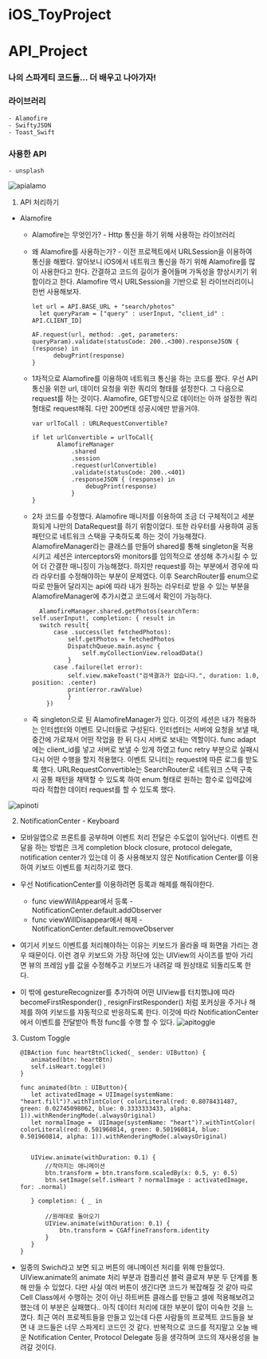 # iOS_ToyProject
# API_Project

### 나의 스파게티 코드들... 더 배우고 나아가자!

### 라이브러리 
    - Alamofire
    - SwiftyJSON
    - Toast_Swift
### 사용한 API
    - unsplash

![apialamo](https://user-images.githubusercontent.com/70695311/107909781-536a7880-6f9c-11eb-9e14-956ef5c2457e.gif)

1.  API 처리하기

* Alamofire
    - Alamofire는 무엇인가? 
            - Http 통신을 하기 위해 사용하는 라이브러리
    - 왜 Alamofire를 사용하는가?
            - 이전 프로젝트에서 URLSession을 이용하여 통신을 해봤다. 알아보니 iOS에서 네트워크 통신을 하기 위해 Alamofire를 많이 사용한다고 한다. 간결하고 코드의 길이가 줄어들며 가독성을 향상시키기 위함이라고 한다. Alamofire 역시 URLSession을 기반으로 된 라이브러리이니 한번 사용해보자. 
    
          let url = API.BASE_URL + "search/photos"
            let queryParam = ["query" : userInput, "client_id" : API.CLIENT_ID]

          AF.request(url, method: .get, parameters: queryParam).validate(statusCode: 200..<300).responseJSON { (response) in
                debugPrint(response)
          }
   
   - 1차적으로 Alamofire를 이용하여 네트워크 통신을 하는 코드를 짰다. 우선 API 통신을 위한 url, 데이터 요청을 위한 쿼리의 형태를 설정한다. 그 다음으로 request를 하는 것이다. Alamofire, GET방식으로 데이터는 아까 설정한 쿼리 형태로 request해줘. 다만 200번대 성공시에만 받을거야. 
       
         var urlToCall : URLRequestConvertible?
           
         if let urlConvertible = urlToCall{
                AlamofireManager
                    .shared
                    .session
                    .request(urlConvertible)
                    .validate(statusCode: 200..<401)
                    .responseJSON { (response) in
                        debugPrint(response)
                    }
         }
    
    - 2차 코드를 수정했다.  Alamofire 매니저를 이용하여 조금 더 구체적이고 세분화되게 나만의 DataRequest를 하기 위함이었다. 또한 라우터를 사용하여 공동 패턴으로 네트워크 스택을 구축하도록 하는 것이 가능해졌다. AlamofireManager라는 클래스를 만들어 shared를 통해 singleton을 적용시키고 세션은 interceptors와 monitors를 임의적으로 생성해 추가시킬 수 있어 더 간결한 매니징이 가능해졌다. 하지만 request를 하는 부분에서 경우에 따라 라우터를 수정해야하는 부분이 문제였다. 이후 SearchRouter를 enum으로 따로 만들어 달라지는 api에 따라 내가 원하는 라우터로 받을 수 있는 부분을 AlamofireManager에 추가시켰고 코드에서 확인이 가능하다. 
    
            AlamofireManager.shared.getPhotos(searchTerm: self.userInput!, completion: { result in
            switch result{
                case .success(let fetchedPhotos):
                    self.getPhotos = fetchedPhotos
                    DispatchQueue.main.async {
                        self.myCollectionView.reloadData()
                    }
                case .failure(let error):
                    self.view.makeToast("검색결과가 없습니다.", duration: 1.0, position: .center)
                    print(error.rawValue)
                    }
              })
    
    -  즉 singleton으로 된 AlamofireManager가 있다. 이것의 세션은 내가 적용하는 인터셉터와 이벤트 모니터들로 구성된다. 인터셉터는 서버에 요청을 보낼 때, 중간에 가로채서 어떤 작업을 한 뒤 다시 서버로 보내는 역할이다. func adapt에는 client_id를 넣고 서버로 보낼 수 있게 하였고 func retry 부분으로 실패시 다시 어떤 수행을 할지 적용했다. 이벤트 모니터는 request에 따른 로그를 받도록 했다. URLRequestConvertible는 SearchRouter로 네트워크 스택 구축 시 공통 패턴을 채택할 수 있도록 하여 enum 형태로 원하는 함수로 입력값에 따라 적합한 데이터 request를 할 수 있도록 했다. 

![apinoti](https://user-images.githubusercontent.com/70695311/107909768-4f3e5b00-6f9c-11eb-9029-52363d1a71b3.gif)


2. NotificationCenter - Keyboard

* 모바일앱으로 프론트를 공부하며 이벤트 처리 전달은 수도없이 일어난다. 이벤트 전달을 하는 방법은 크게 completion block closure, protocol delegate, notification center가 있는데 이 중 사용해보지 않은 Notification Center를 이용하여 키보드 이벤트를 처리하기로 했다.

- 우선 NotificationCenter를 이용하려면 등록과 해제를 해줘야한다.
    - func viewWillAppear에서 등록 -  NotificationCenter.default.addObserver
    - func viewWillDisappear에서 해제 -  NotificationCenter.default.removeObserver
    
- 여기서 키보드 이벤트를 처리해야하는 이유는 키보드가 올라올 때 화면을 가리는 경우 때문이다. 이런 경우 키보드와 가장 하단에 있는 UIView의 사이즈를 받아 가리면 뷰의 프레임 y를 값을 수정해주고 키보드가 내려갈 때 원상태로 되돌리도록 한다. 

- 이 밖에 gestureRecognizer를 추가하여 어떤 UIView를 터치했냐에 따라 becomeFirstResponder() , resignFirstResponder() 처럼 포커싱을 주거나 해제를 하여 키보드를 자동적으로 반응하도록 한다. 이것에 따라 NotificationCenter에서 이벤트를 전달받아 특정 func를 수행 할 수 있다. 
![apitoggle](https://user-images.githubusercontent.com/70695311/107909786-55343c00-6f9c-11eb-843c-40d368658a89.gif)

3. Custom Toggle
    
       @IBAction func heartBtnClicked(_ sender: UIButton) {
          animated(btn: heartBtn)
          self.isHeart.toggle()
       }
      
       func animated(btn : UIButton){
          let activatedImage = UIImage(systemName: "heart.fill")?.withTintColor( colorLiteral(red: 0.8078431487, green: 0.02745098062, blue: 0.3333333433, alpha: 1)).withRenderingMode(.alwaysOriginal)
          let normalImage =  UIImage(systemName: "heart")?.withTintColor( colorLiteral(red: 0.501960814, green: 0.501960814, blue: 0.501960814, alpha: 1)).withRenderingMode(.alwaysOriginal)
          
          
          UIView.animate(withDuration: 0.1) {
              //작아지는 애니메이션
              btn.transform = btn.transform.scaledBy(x: 0.5, y: 0.5)
              btn.setImage(self.isHeart ? normalImage : activatedImage, for: .normal)
              
          } completion: { _ in
              
              //원래대로 돌아오기
              UIView.animate(withDuration: 0.1) {
                  btn.transform = CGAffineTransform.identity
              }
          }
       }
    
-  일종의 Swich라고 보면 되고 버튼의 애니메이션 처리를 위해 만들었다. UIView.animate의 animate 처리 부분과 컴플리션 블럭 클로져 부분 두 단계를 통해 만들 수 있었다. 다만 사실 여러 버튼이 생긴다면 코드가 복잡해질 것 같아 따로 Cell Class에서 수행하는 것이 아닌 하트버튼 클래스를 만들고 셀에 적용해보려고 했는데 이 부분은 실패했다.. 아직 데이터 처리에 대한 부분이 많이 미숙한 것을 느꼈다. 최근 여러 프로젝트들을 만들고 있는데 다른 사람들의 프로젝트 코드들을 보면 내 코드들은 너무 스파게티 코드인 것 같다. 반복적으로 코드를 적지말고 오늘 배운 Notification Center, Protocol Delegate 등을 생각하며 코드의 재사용성을 늘려갈 것이다. 






